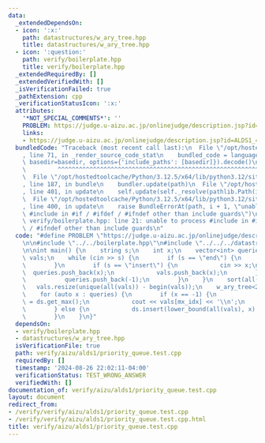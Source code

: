 ```yaml
---
data:
  _extendedDependsOn:
  - icon: ':x:'
    path: datastructures/w_ary_tree.hpp
    title: datastructures/w_ary_tree.hpp
  - icon: ':question:'
    path: verify/boilerplate.hpp
    title: verify/boilerplate.hpp
  _extendedRequiredBy: []
  _extendedVerifiedWith: []
  _isVerificationFailed: true
  _pathExtension: cpp
  _verificationStatusIcon: ':x:'
  attributes:
    '*NOT_SPECIAL_COMMENTS*': ''
    PROBLEM: https://judge.u-aizu.ac.jp/onlinejudge/description.jsp?id=ALDS1_4_B
    links:
    - https://judge.u-aizu.ac.jp/onlinejudge/description.jsp?id=ALDS1_4_B
  bundledCode: "Traceback (most recent call last):\n  File \"/opt/hostedtoolcache/Python/3.12.5/x64/lib/python3.12/site-packages/onlinejudge_verify/documentation/build.py\"\
    , line 71, in _render_source_code_stat\n    bundled_code = language.bundle(stat.path,\
    \ basedir=basedir, options={'include_paths': [basedir]}).decode()\n          \
    \         ^^^^^^^^^^^^^^^^^^^^^^^^^^^^^^^^^^^^^^^^^^^^^^^^^^^^^^^^^^^^^^^^^^^^^^^^^^^^^^^^^\n\
    \  File \"/opt/hostedtoolcache/Python/3.12.5/x64/lib/python3.12/site-packages/onlinejudge_verify/languages/cplusplus.py\"\
    , line 187, in bundle\n    bundler.update(path)\n  File \"/opt/hostedtoolcache/Python/3.12.5/x64/lib/python3.12/site-packages/onlinejudge_verify/languages/cplusplus_bundle.py\"\
    , line 401, in update\n    self.update(self._resolve(pathlib.Path(included), included_from=path))\n\
    \  File \"/opt/hostedtoolcache/Python/3.12.5/x64/lib/python3.12/site-packages/onlinejudge_verify/languages/cplusplus_bundle.py\"\
    , line 400, in update\n    raise BundleErrorAt(path, i + 1, \"unable to process\
    \ #include in #if / #ifdef / #ifndef other than include guards\")\nonlinejudge_verify.languages.cplusplus_bundle.BundleErrorAt:\
    \ verify/boilerplate.hpp: line 21: unable to process #include in #if / #ifdef\
    \ / #ifndef other than include guards\n"
  code: "#define PROBLEM \"https://judge.u-aizu.ac.jp/onlinejudge/description.jsp?id=ALDS1_4_B\"\
    \n\n#include \"../../boilerplate.hpp\"\n#include \"../../../datastructures/w_ary_tree.hpp\"\
    \n\nint main() {\n    string s;\n    int x;\n    vector<int> queries;\n    vector<int>\
    \ vals;\n    while (cin >> s) {\n        if (s == \"end\") {\n            break;\n\
    \        }\n        if (s == \"insert\") {\n            cin >> x;\n          \
    \  queries.push_back(x);\n            vals.push_back(x);\n        } else {\n \
    \           queries.push_back(-1);\n        }\n    }\n    sort(all(vals));\n \
    \   vals.resize(unique(all(vals)) - begin(vals));\n    w_ary_tree<2000000> ds;\n\
    \    for (auto x : queries) {\n        if (x == -1) {\n            int mx_idx\
    \ = ds.get_max();\n            cout << vals[mx_idx] << '\\n';\n            ds.extract(mx_idx);\n\
    \        } else {\n            ds.insert(lower_bound(all(vals), x) - begin(vals));\n\
    \        }\n    }\n}"
  dependsOn:
  - verify/boilerplate.hpp
  - datastructures/w_ary_tree.hpp
  isVerificationFile: true
  path: verify/aizu/alds1/priority_queue.test.cpp
  requiredBy: []
  timestamp: '2024-08-26 22:02:11-04:00'
  verificationStatus: TEST_WRONG_ANSWER
  verifiedWith: []
documentation_of: verify/aizu/alds1/priority_queue.test.cpp
layout: document
redirect_from:
- /verify/verify/aizu/alds1/priority_queue.test.cpp
- /verify/verify/aizu/alds1/priority_queue.test.cpp.html
title: verify/aizu/alds1/priority_queue.test.cpp
---
```

